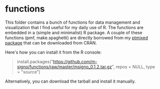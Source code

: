 # functions
This folder contains a bunch of functions for data management and visualization that I find useful for my daily use of R. 
The functions are embedded in a (simple and minimalist) R package. A couple of these functions (pmf, make.spaghetti) are directly borrowed from my [ptmixed package](https://github.com/m-signo/ptmixed) that can be downloaded from CRAN.

Here's how you can install it from the R console:

> install.packages("https://github.com/m-signo/functions/raw/master/msigno_0.1.2.tar.gz", repos = NULL, type = "source")

Alternatively, you can download the tarball and install it manually.
